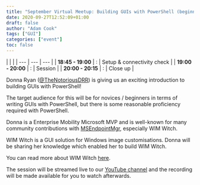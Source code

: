 ```yaml
---
title: "September Virtual Meetup: Building GUIs with PowerShell (beginner level)"
date: 2020-09-27T12:52:09+01:00
draft: false
author: "Adam Cook"
tags: ["GUI"]
categories: ["event"]
toc: false
---
```


| | |
| --- | --- | --- |
| **18:45 - 19:00** | : | Setup & connectivity check |
| **19:00 - 20:00** | : | Session |
| **20:00 - 20:15** | : | Close up |

Donna Ryan ([@TheNotoriousDRR](https://twitter.com/TheNotoriousDRR)) is giving us an exciting introduction to building GUIs with PowerShell!

The target audience for this will be for novices / beginners in terms of writing GUIs with PowerShell, but there is some reasonable proficiency required with PowerShell.

Donna is a Enterprise Mobility Microsoft MVP and is well-known for many community contributions with [MSEndpointMgr](https://msendpointmgr.com), especially WIM Witch.

WIM Witch is a GUI solution for Windows image customisations. Donna will be sharing her knowledge which enabled her to build WIM Witch.

You can read more about WIM Witch [here](https://msendpointmgr.com/2019/10/04/wim-witch-a-gui-driven-solution-for-image-customization).

The session will be streamed live to our [YouTube channel](https://youtube.com/c/PowerShellSouthampton) and the recording will be made available for you to watch afterwards.
